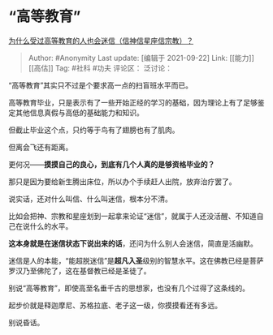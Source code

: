 # “高等教育”
[为什么受过高等教育的人也会迷信（信神信星座信宗教）？](https://www.zhihu.com/question/53725884/answer/1776584998)

> Author: #Anonymity
> Last update: [编辑于 2021-09-22]
> Link: [[能力]] [[高估]]
> Tag: #社科 #功夫
> 评论区：
> 泛讨论：

“高等教育”其实只不过是个要求高一点的扫盲班水平而已。

高等教育毕业，只是表示有了一些开始正经的学习的基础，因为理论上有了足够鉴定其他信息真假与高低的基础能力和知识。

但截止毕业这个点，只约等于鸟有了翅膀也有了肌肉。

但离会飞还有距离。

更何况——**摸摸自己的良心，到底有几个人真的是够资格毕业的？**

那只是因为要给新生腾出床位，所以办个手续赶人出院，放弃治疗罢了。

说实话，还对什么叫信、什么叫迷信，根本分不清。

比如会把神、宗教和星座划到一起拿来论证“迷信”，就属于人还没活醒、不知道自己在说什么的水平。

**这本身就是在迷信状态下说出来的话**，还问为什么别人会迷信，简直是活幽默。

迷信是人的本能，“能超脱迷信”是**超凡入圣**级别的智慧水平。这在佛教已经是菩萨罗汉乃至佛陀了，这在基督教已经是圣徒了。

别说“高等教育”，即使高至名垂千古的思想家，也没有几个过得了这条线的。

起步价就是释迦摩尼、苏格拉底、老子这一级，你摸摸看还有多远。

别说昏话。

